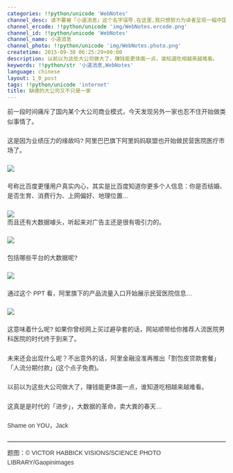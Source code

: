 ```yaml
---
categories: !!python/unicode 'WebNotes'
channel_desc: 请不要被「小道消息」这个名字误导.在这里,我只想努力为读者呈现一幅中国互联网的清明上河图.
channel_ercode: !!python/unicode 'img/WebNotes.ercode.png'
channel_id: !!python/unicode 'WebNotes'
channel_name: 小道消息
channel_photo: !!python/unicode 'img/WebNotes.photo.png'
createtime: 2015-09-30 06:25:29+00:00
description: 以前以为这些大公司做大了，赚钱能更体面一点，谁知道吃相越来越难看。
keywords: !!python/str '小道消息,WebNotes'
language: chinese
layout: 1_0_post
tags: !!python/unicode 'internet'
title: 缺德的大公司又不只是一家
---
```

<div class="rich_media_content" id="js_content">
<p style="font-family: Avenir, sans-serif; line-height: 1.6em; border: 0px; margin-top: 2px; margin-bottom: 22px; padding: 0px; outline: 0px; color: rgb(51, 51, 51); white-space: normal;">
         前一段时间痛斥了国内某个大公司商业模式，今天发现另外一家也忍不住开始做类似事情了。
        </p>
<p style="font-family: Avenir, sans-serif; line-height: 1.6em; border: 0px; margin-top: 2px; margin-bottom: 22px; padding: 0px; outline: 0px; color: rgb(51, 51, 51); white-space: normal;">
         这是因为业绩压力的缘故吗? 阿里巴巴旗下阿里妈妈联盟也开始做民营医院医疗市场了。
        </p>
<p style="font-family: Avenir, sans-serif; line-height: 1.6em; border: 0px; margin-top: 2px; margin-bottom: 22px; padding: 0px; outline: 0px; color: rgb(51, 51, 51); white-space: normal;">
<img data-ratio="0.5564053537284895" data-s="300,640" data-src="" data-type="png" data-w="" src="{{ '/img/ow5rEn8QGlHMw2zliaxg4BbmxUSJ1W97icxcmzyYY3kogPB5bic7T7iacic10cc9J1Drcp61oOBMw1LKZM6LqQibF9hw.png' | prepend: site.img | replace: '//','/' }}"/>
<br/>
</p>
<p style="font-family: Avenir, sans-serif; line-height: 1.6em; border: 0px; margin-top: 2px; margin-bottom: 22px; padding: 0px; outline: 0px; color: rgb(51, 51, 51); white-space: normal;">
<span style="color: rgb(51, 51, 51); font-family: Avenir, sans-serif;">
          号称比百度更懂用户真实内心，其实是比百度知道你更多个人信息：你是否结婚、是否生育、消费行为、上网偏好、地理位置…
         </span>
</p>
<p style="font-family: Avenir, sans-serif; line-height: 1.6em; border: 0px; margin-top: 2px; margin-bottom: 22px; padding: 0px; outline: 0px; color: rgb(51, 51, 51); white-space: normal;">
<img data-ratio="0.5525812619502868" data-s="300,640" data-src="" data-type="png" data-w="" src="{{ '/img/ow5rEn8QGlHMw2zliaxg4BbmxUSJ1W97icLdLb9JEI3UMuXumwSlrTGBCibBbr2iclKNg0ic6j0ONs5r203PzpYtaug.png' | prepend: site.img | replace: '//','/' }}"/>
<br/>
<span style="color: rgb(51, 51, 51); font-family: Avenir, sans-serif;">
          而且还有大数据噱头，听起来对广告主还是很有吸引力的。
         </span>
</p>
<p style="font-family: Avenir, sans-serif; line-height: 1.6em; border: 0px; margin-top: 2px; margin-bottom: 22px; padding: 0px; outline: 0px; color: rgb(51, 51, 51); white-space: normal;">
<span style="color: rgb(51, 51, 51); font-family: Avenir, sans-serif;">
<img data-ratio="0.5583173996175909" data-s="300,640" data-src="" data-type="png" data-w="" src="{{ '/img/ow5rEn8QGlHMw2zliaxg4BbmxUSJ1W97icHMkjdwqmibhqAITWIEHzmgjhdvvkgBXAibGicCMKiaR9WqAzOLaRFRdXeA.png' | prepend: site.img | replace: '//','/' }}"/>
<br/>
</span>
</p>
<p style="font-family: Avenir, sans-serif; line-height: 1.6em; border: 0px; margin-top: 2px; margin-bottom: 22px; padding: 0px; outline: 0px; color: rgb(51, 51, 51); white-space: normal;">
         包括哪些平台的大数据呢?
        </p>
<p style="font-family: Avenir, sans-serif; line-height: 1.6em; border: 0px; margin-top: 2px; margin-bottom: 22px; padding: 0px; outline: 0px; color: rgb(51, 51, 51); white-space: normal;">
<img data-ratio="0.5506692160611855" data-s="300,640" data-src="" data-type="png" data-w="" src="{{ '/img/ow5rEn8QGlHMw2zliaxg4BbmxUSJ1W97icoczChicKlLvA8rpczxEzYTJ75q0OPW1P7YhcNoTFgeCiclTiaGPbHfnvQ.png' | prepend: site.img | replace: '//','/' }}"/>
<br/>
</p>
<p style="font-family: Avenir, sans-serif; line-height: 1.6em; border: 0px; margin-top: 2px; margin-bottom: 22px; padding: 0px; outline: 0px; color: rgb(51, 51, 51); white-space: normal;">
         通过这个 PPT 看，阿里旗下的产品流量入口开始展示民营医院信息…
        </p>
<p style="font-family: Avenir, sans-serif; line-height: 1.6em; border: 0px; margin-top: 2px; margin-bottom: 22px; padding: 0px; outline: 0px; color: rgb(51, 51, 51); white-space: normal;">
<img data-ratio="0.5544933078393881" data-s="300,640" data-src="" data-type="png" data-w="" src="{{ '/img/ow5rEn8QGlHMw2zliaxg4BbmxUSJ1W97icRDVxDzlM3SbElIBXb7QrOiameTbVRibIRnUiaXXJT13nM4nogPhLib7aZw.png' | prepend: site.img | replace: '//','/' }}"/>
<br/>
</p>
<p style="font-family: Avenir, sans-serif; line-height: 1.6em; border: 0px; margin-top: 2px; margin-bottom: 22px; padding: 0px; outline: 0px; color: rgb(51, 51, 51); white-space: normal;">
         这意味着什么呢? 如果你曾经网上买过避孕套的话，网站顺带给你推荐人流医院男科医院的时代终于到来了。
        </p>
<p style="font-family: Avenir, sans-serif; line-height: 1.6em; border: 0px; margin-top: 2px; margin-bottom: 22px; padding: 0px; outline: 0px; color: rgb(51, 51, 51); white-space: normal;">
         未来还会出现什么呢？不出意外的话，阿里金融没准再推出「割包皮贷款套餐」「人流分期付款」(这个点子免费)。
        </p>
<p style="font-family: Avenir, sans-serif; line-height: 1.6em; border: 0px; margin-top: 2px; margin-bottom: 22px; padding: 0px; outline: 0px; color: rgb(51, 51, 51); white-space: normal;">
         以前以为这些大公司做大了，赚钱能更体面一点，谁知道吃相越来越难看。
        </p>
<p style="font-family: Avenir, sans-serif; line-height: 1.6em; border: 0px; margin-top: 2px; margin-bottom: 22px; padding: 0px; outline: 0px; color: rgb(51, 51, 51); white-space: normal;">
         这真是是时代的「进步」，大数据的革命，卖大粪的春天…
        </p>
<p style="font-family: Avenir, sans-serif; line-height: 1.6em; border: 0px; margin-top: 2px; margin-bottom: 22px; padding: 0px; outline: 0px; color: rgb(51, 51, 51); white-space: normal;">
         Shame on YOU，Jack
        </p>
<hr style="font-family: Avenir, sans-serif; line-height: 1.6em; border-right-width: 0px; border-bottom-width: 0px; border-left-width: 0px; border-top-style: solid; border-top-color: rgb(234, 234, 234); height: 1px; margin: 1em 0px; padding: 0px; color: rgb(51, 51, 51); white-space: normal;"/>
<p style="font-family: Avenir, sans-serif; line-height: 1.6em; border: 0px; margin-top: 2px; margin-bottom: 22px; padding: 0px; outline: 0px; color: rgb(51, 51, 51); white-space: normal;">
         题图：© VICTOR HABBICK VISIONS/SCIENCE PHOTO LIBRARY/Gaopinimages
         <span style="">
</span>
</p>
<p>
<br/>
</p>
</div>